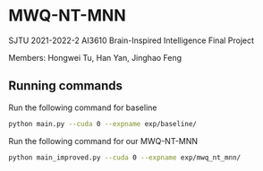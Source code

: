# MWQ-NT-MNN
SJTU 2021-2022-2 AI3610 Brain-Inspired Intelligence Final Project

Members: Hongwei Tu, Han Yan, Jinghao Feng

## Running commands

Run the following command for  baseline

```bash
python main.py --cuda 0 --expname exp/baseline/
```

Run the following command for our MWQ-NT-MNN

```bash
python main_improved.py --cuda 0 --expname exp/mwq_nt_mnn/
```
